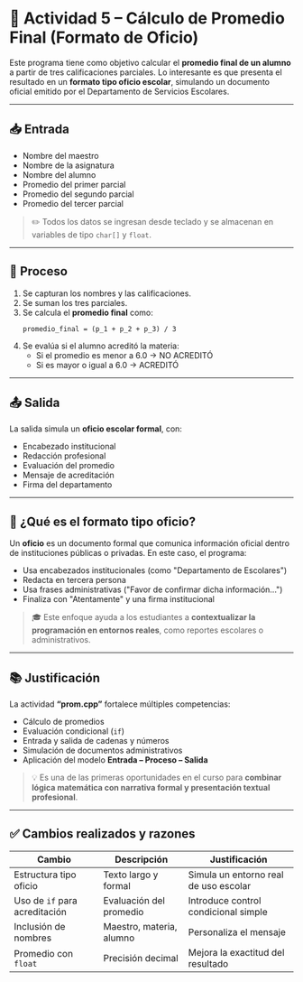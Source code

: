 # 📝 Actividad 5 – Cálculo de Promedio Final (Formato de Oficio)

Este programa tiene como objetivo calcular el **promedio final de un alumno** a partir de tres calificaciones parciales. Lo interesante es que presenta el resultado en un **formato tipo oficio escolar**, simulando un documento oficial emitido por el Departamento de Servicios Escolares.

---

## 📥 Entrada

- Nombre del maestro
- Nombre de la asignatura
- Nombre del alumno
- Promedio del primer parcial
- Promedio del segundo parcial
- Promedio del tercer parcial

> ✏️ Todos los datos se ingresan desde teclado y se almacenan en variables de tipo `char[]` y `float`.

---

## 🔁 Proceso

1. Se capturan los nombres y las calificaciones.
2. Se suman los tres parciales.
3. Se calcula el **promedio final** como:
   ```
   promedio_final = (p_1 + p_2 + p_3) / 3
   ```
4. Se evalúa si el alumno acreditó la materia:
   - Si el promedio es menor a 6.0 → NO ACREDITÓ
   - Si es mayor o igual a 6.0 → ACREDITÓ

---

## 📤 Salida

La salida simula un **oficio escolar formal**, con:

- Encabezado institucional
- Redacción profesional
- Evaluación del promedio
- Mensaje de acreditación
- Firma del departamento

---

## 🧾 ¿Qué es el formato tipo oficio?

Un **oficio** es un documento formal que comunica información oficial dentro de instituciones públicas o privadas. En este caso, el programa:

- Usa encabezados institucionales (como "Departamento de Escolares")
- Redacta en tercera persona
- Usa frases administrativas ("Favor de confirmar dicha información...")
- Finaliza con "Atentamente" y una firma institucional

> 🎓 Este enfoque ayuda a los estudiantes a **contextualizar la programación en entornos reales**, como reportes escolares o administrativos.

---

## 📚 Justificación

La actividad **“prom.cpp”** fortalece múltiples competencias:

- Cálculo de promedios
- Evaluación condicional (`if`)
- Entrada y salida de cadenas y números
- Simulación de documentos administrativos
- Aplicación del modelo **Entrada – Proceso – Salida**

> 💡 Es una de las primeras oportunidades en el curso para **combinar lógica matemática con narrativa formal y presentación textual profesional**.

---

## ✅ Cambios realizados y razones

| Cambio | Descripción | Justificación |
|--------|-------------|---------------|
| Estructura tipo oficio | Texto largo y formal | Simula un entorno real de uso escolar |
| Uso de `if` para acreditación | Evaluación del promedio | Introduce control condicional simple |
| Inclusión de nombres | Maestro, materia, alumno | Personaliza el mensaje |
| Promedio con `float` | Precisión decimal | Mejora la exactitud del resultado |
